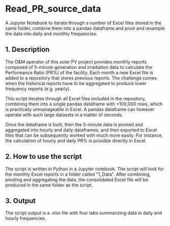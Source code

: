 # Read_PR_source_data
A Jupyter Notebook to iterate through a number of Excel files stored in the same folder, combine them into a pandas dataframe and pivot and resample the data into daily and monthly frequencies.

## 1. Description
The O&M operator of this solar PV project provides monthly reports composed of 5-minute generation and irradiation data to calculate the Performance Ratio (PR%) of the facility. Each month a new Excel file is added to a repository that stores previous reports. The challenge comes when the historical reports have to be aggregated to produce lower frequency reports (e.g. yearly).

This script iterates through all Excel files included in the repository, combining them into a single pandas dataframe with +100,000 rows, which is practically unmanageable in Excel. A pandas dataframe can however operate with such large datasets in a matter of seconds.

Once the dataframe is built, then the 5-minute data is pivoted and aggregated into hourly and daily dataframes, and then exported to Excel files that can be subsequently worked with much more easily. For instance, the calculation of hourly and daily PR% is possible directly in Excel.

## 2. How to use the script
The script is written in Python in a Jupyter notebook. The script will look for the monthly Excel reports in a folder called "1_Data". After combining, pivoting and aggregating the data, the consolidated Excel file will be produced in the same folder as the script.

## 3. Output
The script output is a .xlsx file with four tabs summarizing data in daily and hourly frequencies.
